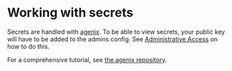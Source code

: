 # Working with secrets

Secrets are handled with [agenix](https://github.com/ryantm/agenix). To be able to view secrets, your public key will have to be added to the admins config. See [Administrative Access](./administrative-access.md) on how to do this.

For a comprehensive tutorial, see [the agenix repository](https://github.com/ryantm/agenix?tab=readme-ov-file#tutorial).

